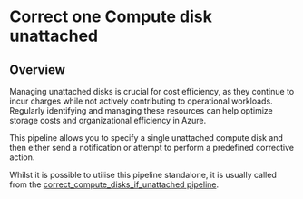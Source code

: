 # Correct one Compute disk unattached

## Overview

Managing unattached disks is crucial for cost efficiency, as they continue to incur charges while not actively contributing to operational workloads. Regularly identifying and managing these resources can help optimize storage costs and organizational efficiency in Azure.

This pipeline allows you to specify a single unattached compute disk and then either send a notification or attempt to perform a predefined corrective action.

Whilst it is possible to utilise this pipeline standalone, it is usually called from the [correct_compute_disks_if_unattached pipeline](https://hub.flowpipe.io/mods/turbot/azure_thrifty/pipelines/azure_thrifty.pipeline.correct_compute_disks_if_unattached).